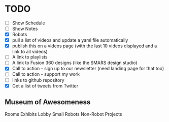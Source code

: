 # TODO

- [ ] Show Schedule
- [ ] Show Notes
- [x] Robots
- [x] pull a list of videos and update a yaml file automatically
- [x] publish this on a videos page (with the last 10 videos displayed and a link to all videos)
- [ ] A link to playlists
- [ ] A link to Fusion 360 designs (like the SMARS design studio) 
- [x] Call to action - sign up to our newsletter (need landing page for that too)
- [ ] Call to action - support my work
- [ ] links to github repository
- [X] Get a list of tweets from Twitter

## Museum of Awesomeness

Rooms
Exhibits
Lobby
Small Robots
Non-Robot Projects